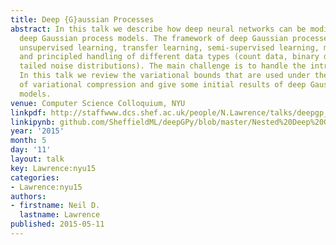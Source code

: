 ```yaml
---
title: Deep {G}aussian Processes
abstract: In this talk we describe how deep neural networks can be modified to produce
  deep Gaussian process models. The framework of deep Gaussian processes allow for
  unsupervised learning, transfer learning, semi-supervised learning, multi-task learning
  and principled handling of different data types (count data, binary data, heavy
  tailed noise distributions). The main challenge is to handle the intractabilities.
  In this talk we review the variational bounds that are used under the framework
  of variational compression and give some initial results of deep Gaussian process
  models.
venue: Computer Science Colloquium, NYU
linkpdf: http://staffwww.dcs.shef.ac.uk/people/N.Lawrence/talks/deepgp_nyu15.pdf
linkipynb: github.com/SheffieldML/deepGPy/blob/master/Nested%20Deep%20GPs.ipynb
year: '2015'
month: 5
day: '11'
layout: talk
key: Lawrence:nyu15
categories:
- Lawrence:nyu15
authors:
- firstname: Neil D.
  lastname: Lawrence
published: 2015-05-11
---
```

